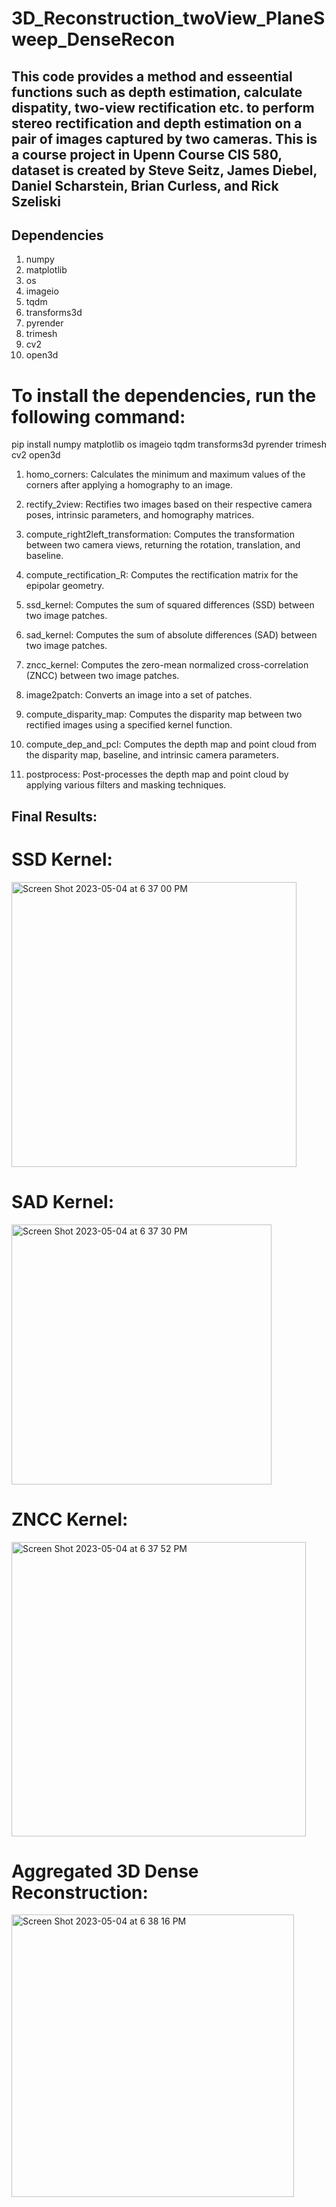 # 3D_Reconstruction_twoView_PlaneSweep_DenseRecon
## This code provides a method and esseential functions such as depth estimation, calculate dispatity, two-view rectification etc. to perform stereo rectification and depth estimation on a pair of images captured by two cameras. This is a course project in Upenn Course CIS 580, dataset is created  by Steve Seitz, James Diebel, Daniel Scharstein, Brian Curless, and Rick Szeliski

## Dependencies
1. numpy
2. matplotlib
3. os
4. imageio
5. tqdm
6. transforms3d
7. pyrender
8. trimesh
9. cv2
10. open3d

# To install the dependencies, run the following command:

pip install numpy matplotlib os imageio tqdm transforms3d pyrender trimesh cv2 open3d

1. homo_corners: Calculates the minimum and maximum values of the corners after applying a homography to an image.

2. rectify_2view: Rectifies two images based on their respective camera poses, intrinsic parameters, and homography matrices.

3. compute_right2left_transformation: Computes the transformation between two camera views, returning the rotation, translation, and baseline.

4. compute_rectification_R: Computes the rectification matrix for the epipolar geometry.

5. ssd_kernel: Computes the sum of squared differences (SSD) between two image patches.

5. sad_kernel: Computes the sum of absolute differences (SAD) between two image patches.

7. zncc_kernel: Computes the zero-mean normalized cross-correlation (ZNCC) between two image patches.

8. image2patch: Converts an image into a set of patches.

9. compute_disparity_map: Computes the disparity map between two rectified images using a specified kernel function.

10. compute_dep_and_pcl: Computes the depth map and point cloud from the disparity map, baseline, and intrinsic camera parameters.

11. postprocess: Post-processes the depth map and point cloud by applying various filters and masking techniques.


## Final Results:

# SSD Kernel:

<img width="456" alt="Screen Shot 2023-05-04 at 6 37 00 PM" src="https://user-images.githubusercontent.com/98191838/236344225-5fabcf58-68c4-415b-be0f-5b9955bd0f9f.png">

# SAD Kernel:

<img width="416" alt="Screen Shot 2023-05-04 at 6 37 30 PM" src="https://user-images.githubusercontent.com/98191838/236344294-a7a5d183-6312-47f8-aee7-d88341fc40d8.png">

# ZNCC Kernel:

<img width="471" alt="Screen Shot 2023-05-04 at 6 37 52 PM" src="https://user-images.githubusercontent.com/98191838/236344346-330b8b6f-fdc4-493d-b77a-574003e84dce.png">

# Aggregated 3D Dense Reconstruction:

<img width="452" alt="Screen Shot 2023-05-04 at 6 38 16 PM" src="https://user-images.githubusercontent.com/98191838/236344399-475c862d-a3a4-4ad4-9a62-c9ebf2b14b88.png">
